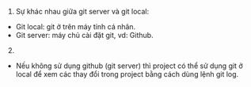 
1. Sự khác nhau giữa git server và git local:
- Git local: git ở trên máy tính cá nhân.
- Git server: máy chủ cài đặt git, vd: Github.
2. 
- Nếu không sử dụng github (git server) thì project có thể sử dụng git ở local để xem các thay đổi trong project bằng cách dùng lệnh git log.
